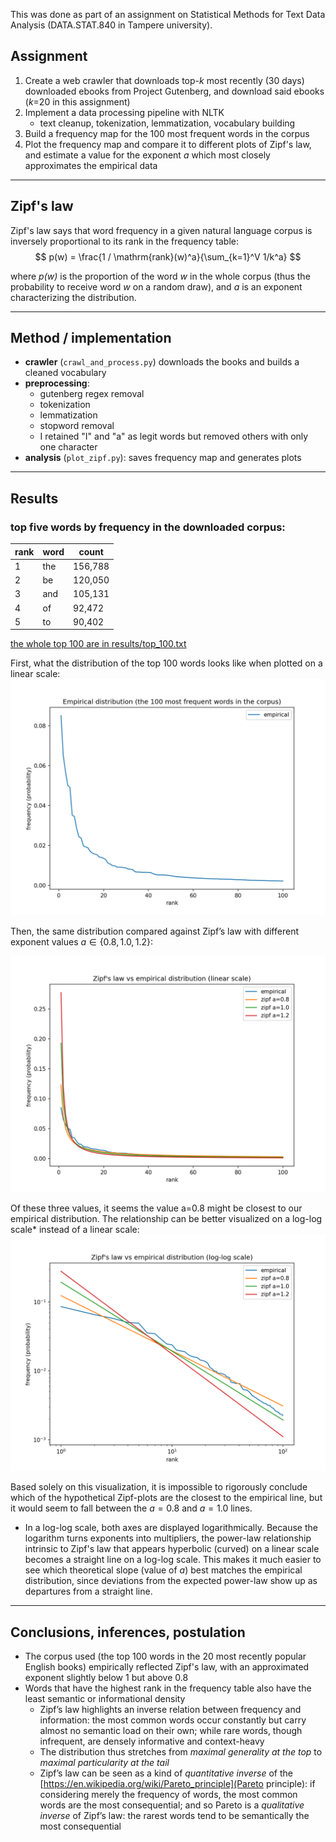 This was done as part of an assignment on Statistical Methods for Text Data Analysis (DATA.STAT.840 in Tampere university).

## Assignment
1. Create a web crawler that downloads top-_k_ most recently (30 days) downloaded ebooks from Project Gutenberg, and download said ebooks (_k_=20 in this assignment)
2. Implement a data processing pipeline with NLTK
    - text cleanup, tokenization, lemmatization, vocabulary building
3. Build a frequency map for the 100 most frequent words in the corpus
4. Plot the frequency map and compare it to different plots of Zipf's law, and estimate a value for the exponent _a_ which most closely approximates the empirical data

----

## Zipf's law
Zipf's law says that word frequency in a given natural language corpus is inversely proportional to its rank in the frequency table:  
$$
p(w) = \frac{1 / \mathrm{rank}(w)^a}{\sum_{k=1}^V 1/k^a}
$$

where _p(w)_ is the proportion of the word _w_ in the whole corpus (thus the probability to receive word _w_ on a random draw), and _a_ is an exponent characterizing the distribution.

----

## Method / implementation
- **crawler** (`crawl_and_process.py`) downloads the books and builds a cleaned vocabulary
- **preprocessing**: 
    - gutenberg regex removal
    - tokenization 
    - lemmatization
    - stopword removal
    - I retained "I" and "a" as legit words but removed others with only one character
- **analysis** (`plot_zipf.py`): saves frequency map and generates plots

----

## Results

### top five words by frequency in the downloaded corpus:

| rank | word | count   |
|------|------|---------|
| 1    | the  | 156,788 |
| 2    | be   | 120,050 |
| 3    | and  | 105,131 |
| 4    | of   | 92,472  |
| 5    | to   | 90,402  |

[the whole top 100 are in results/top_100.txt](./results/top_100.txt)

First, what the distribution of the top 100 words looks like when plotted on a linear scale:
![empirical distribution](./results/word_distribution_linear.png)

Then, the same distribution compared against Zipf’s law with different exponent values $a \in \{0.8, 1.0, 1.2\}$:

![zipf comparison (linear)](./results/zipf_linear.png)

Of these three values, it seems the value a=0.8 might be closest to our empirical distribution. The relationship can be better visualized on a log-log scale* instead of a linear scale: 
![zipf comparison (loglog)](./results/zipf_loglog.png)

Based solely on this visualization, it is impossible to rigorously conclude which of the hypothetical Zipf-plots are the closest to the empirical line, but it would seem to fall between the $a=0.8$ and $a=1.0$ lines.

* In a log-log scale, both axes are displayed logarithmically. Because the logarithm turns exponents into multipliers, the power-law relationship intrinsic to Zipf's law that appears hyperbolic (curved) on a linear scale becomes a straight line on a log-log scale. This makes it much easier to see which theoretical slope (value of $a$) best matches the empirical distribution, since deviations from the expected power-law show up as departures from a straight line.

----

## Conclusions, inferences, postulation

- The corpus used (the top 100 words in the 20 most recently popular English books) empirically reflected Zipf's law, with an approximated exponent slightly below 1 but above 0.8
- Words that have the highest rank in the frequency table also have the least semantic or informational density
    - Zipf’s law highlights an inverse relation between frequency and information: the most common words occur constantly but carry almost no semantic load on their own; while rare words, though infrequent, are densely informative and context-heavy
    - The distribution thus stretches from _maximal generality at the top_ to _maximal particularity at the tail_
    - Zipf’s law can be seen as a kind of _quantitative inverse_ of the [https://en.wikipedia.org/wiki/Pareto_principle](Pareto principle): if considering merely the frequency of words, the most common words are the most consequential; and so Pareto is a _qualitative inverse_ of Zipf’s law: the rarest words tend to be semantically the most consequential